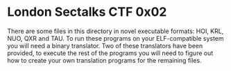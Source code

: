 London Sectalks CTF 0x02
========================

There are some files in this directory in novel executable formats: HOI, KRL,
NUO, QXR and TAU. To run these programs on your ELF-compatible system you
will need a binary translator. Two of these translators have been provided,
to execute the rest of the programs you will need to figure out how to create
your own translation programs for the remaining files.
